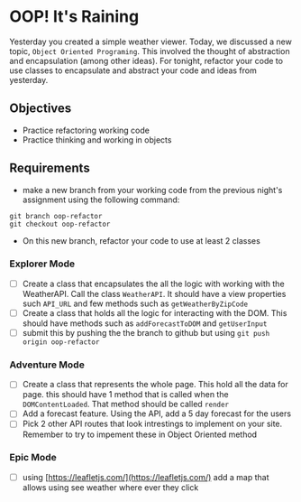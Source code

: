 # OOP! It's Raining

Yesterday you created a simple weather viewer. Today, we discussed a new topic, `Object Oriented Programing`. This involved the thought of abstraction and encapsulation (among other ideas). For tonight, refactor your code to use classes to encapsulate and abstract your code and ideas from yesterday.

## Objectives

- Practice refactoring working code
- Practice thinking and working in objects

## Requirements

- make a new branch from your working code from the previous night's assignment using the following command:

```
git branch oop-refactor
git checkout oop-refactor
```

- On this new branch, refactor your code to use at least 2 classes

### Explorer Mode

- [ ] Create a class that encapsulates the all the logic with working with the WeatherAPI. Call the class `WeatherAPI`. It should have a view properties such `API_URL` and few methods such as `getWeatherByZipCode`
- [ ] Create a class that holds all the logic for interacting with the DOM. This should have methods such as `addForecastToDOM` and `getUserInput`
- [ ] submit this by pushing the the branch to github but using `git push origin oop-refactor`

### Adventure Mode

- [ ] Create a class that represents the whole page. This hold all the data for page. this should have 1 method that is called when the `DOMContentLoaded`. That method should be called `render`
- [ ] Add a forecast feature. Using the API, add a 5 day forecast for the users
- [ ] Pick 2 other API routes that look intrestings to implement on your site. Remember to try to impement these in Object Oriented method

### Epic Mode

- [ ] using [https://leafletjs.com/](https://leafletjs.com/) add a map that allows using see weather where ever they click
